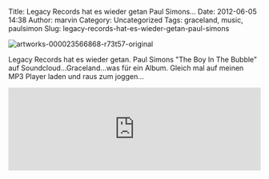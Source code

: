 Title: Legacy Records hat es wieder getan Paul Simons...
Date: 2012-06-05 14:38
Author: marvin
Category: Uncategorized
Tags: graceland, music, paulsimon
Slug: legacy-records-hat-es-wieder-getan-paul-simons

![artworks-000023566868-r73t57-original]({filename}/images/artworks-000023566868-r73t57-original.jpg)

Legacy Records hat es wieder getan. Paul Simons "The Boy In The Bubble"
auf Soundcloud...Graceland...was für ein Album. Gleich mal auf meinen
MP3 Player laden und raus zum joggen...

<iframe width="100%" height="166" scrolling="no" frameborder="no" src="http://w.soundcloud.com/player/?url=http%3A%2F%2Fapi.soundcloud.com%2Ftracks%2F46821687&amp;auto_play=false&amp;show_artwork=true&amp;color=3366cc"></iframe>

